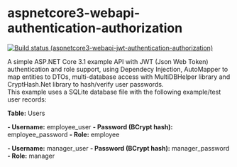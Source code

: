# aspnetcore3-webapi-authentication-authorization
[![Build status (aspnetcore3-webapi-jwt-authentication-authorization)](https://github.com/alecgn/aspnetcore3-webapi-jwt-authentication-authorization/workflows/build/badge.svg)](#)

A simple ASP.NET Core 3.1 example API with JWT (Json Web Token) authentication and role support, using Dependecy Injection, AutoMapper to map entities to DTOs, multi-database access with MultiDBHelper library and CryptHash.Net library to hash/verify user passwords.  
This example uses a SQLite database file with the following example/test user records:

**Table:** Users

**- Username:** employee_user
**- Password (BCrypt hash):** employee_password
**- Role:** employee

**- Username:** manager_user
**- Password (BCrypt hash):** manager_password
**- Role:** manager
